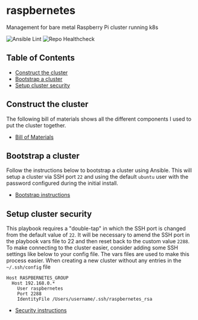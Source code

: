 # raspbernetes

Management for bare metal Raspberry Pi cluster running k8s

![Ansible Lint](https://github.com/deploymentking/raspbernetes/workflows/Lint/badge.svg)
![Repo Healthcheck](https://github.com/deploymentking/raspbernetes/workflows/Healthcheck/badge.svg)

## Table of Contents

<!-- toc -->

- [Construct the cluster](#construct-the-cluster)
- [Bootstrap a cluster](#bootstrap-a-cluster)
- [Setup cluster security](#setup-cluster-security)

<!-- tocstop -->

## Construct the cluster

The following bill of materials shows all the different components I used to put the cluster together.

* [Bill of Materials](./docs/BOM.md)

## Bootstrap a cluster

Follow the instructions below to bootstrap a cluster using Ansible. This will setup a cluster via SSH port `22` and using
the default `ubuntu` user with the password configured during the initial install.

* [Bootstrap instructions](./ansible/playbooks/bootstrap/README.md)

## Setup cluster security

This playbook requires a "double-tap" in which the SSH port is changed from the default value of `22`. It will be
necessary to amend the SSH port in the playbook vars file to 22 and then reset back to the custom value `2288`. To make
connecting to the cluster easier, consider adding some SSH settings like below to your config file. The vars files are
used to make this process easier. When creating a new cluster without any entries in the `~/.ssh/config` file

```
Host RASPBERNETES_GROUP
  Host 192.168.0.*
    User raspbernetes
    Port 2288
    IdentityFile /Users/username/.ssh/raspbernetes_rsa
```

* [Security instructions](./ansible/playbooks/security/README.md)
